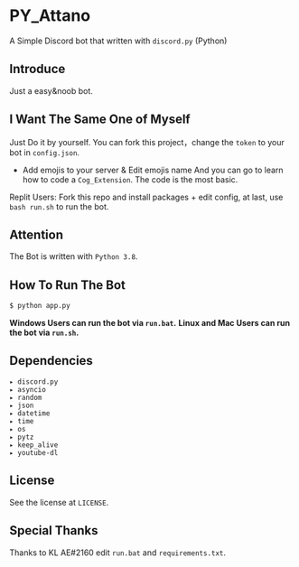 # PY_Attano
A Simple Discord bot that written with `discord.py` (Python)

## Introduce
Just a easy&noob bot.

## I Want The Same One of Myself 
Just Do it by yourself.
You can fork this project，change the `token` to your bot in `config.json`.
+ Add emojis to your server & Edit emojis name
And you can go to learn how to code a `Cog_Extension`.
The code is the most basic.

Replit Users: Fork this repo and install packages + edit config, at last, use `bash run.sh` to run the bot.

## Attention
The Bot is written with `Python 3.8`.

## How To Run The Bot 
```cmd
$ python app.py
```
**Windows Users can run the bot via `run.bat`.**
**Linux and Mac Users can run the bot via `run.sh`.**
## Dependencies
```
▸ discord.py
▸ asyncio
▸ random
▸ json
▸ datetime
▸ time
▸ os
▸ pytz
▸ keep_alive
▸ youtube-dl
```
## License
See the license at `LICENSE`.

## Special Thanks
Thanks to KL AE#2160 edit `run.bat` and `requirements.txt`.